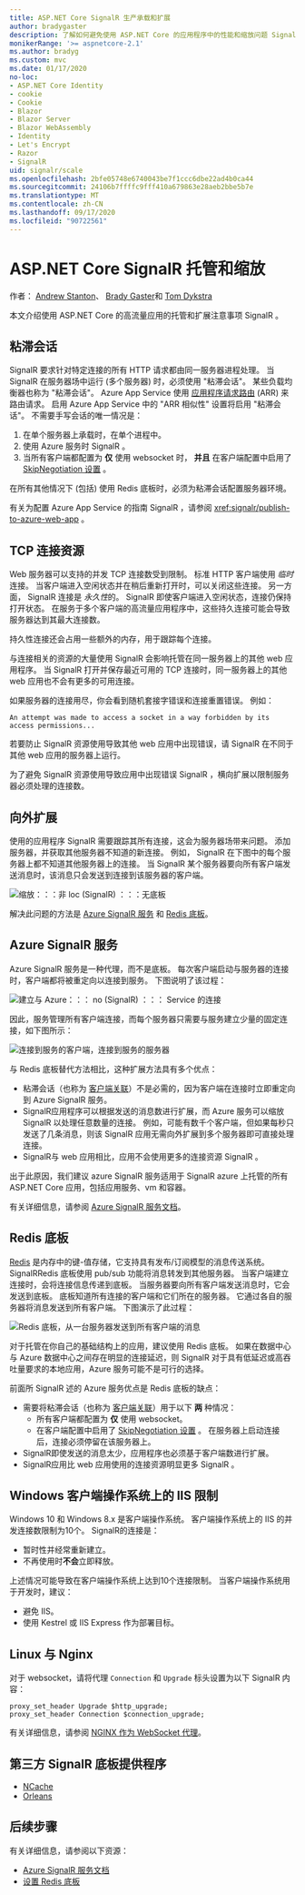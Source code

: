 ```yaml
---
title: ASP.NET Core SignalR 生产承载和扩展
author: bradygaster
description: 了解如何避免使用 ASP.NET Core 的应用程序中的性能和缩放问题 SignalR 。
monikerRange: '>= aspnetcore-2.1'
ms.author: bradyg
ms.custom: mvc
ms.date: 01/17/2020
no-loc:
- ASP.NET Core Identity
- cookie
- Cookie
- Blazor
- Blazor Server
- Blazor WebAssembly
- Identity
- Let's Encrypt
- Razor
- SignalR
uid: signalr/scale
ms.openlocfilehash: 2bfe05748e6740043be7f1ccc6dbe22ad4b0ca44
ms.sourcegitcommit: 24106b7ffffc9fff410a679863e28aeb2bbe5b7e
ms.translationtype: MT
ms.contentlocale: zh-CN
ms.lasthandoff: 09/17/2020
ms.locfileid: "90722561"
---
```

# <a name="aspnet-core-no-locsignalr-hosting-and-scaling"></a>ASP.NET Core SignalR 托管和缩放

作者： [Andrew Stanton](https://twitter.com/anurse)、 [Brady Gaster](https://twitter.com/bradygaster)和 [Tom Dykstra](https://github.com/tdykstra)

本文介绍使用 ASP.NET Core 的高流量应用的托管和扩展注意事项 SignalR 。

## <a name="sticky-sessions"></a>粘滞会话

SignalR 要求针对特定连接的所有 HTTP 请求都由同一服务器进程处理。 当 SignalR 在服务器场中运行 (多个服务器) 时，必须使用 "粘滞会话"。 某些负载均衡器也称为 "粘滞会话"。 Azure App Service 使用 [应用程序请求路由](/iis/extensions/planning-for-arr/application-request-routing-version-2-overview) (ARR) 来路由请求。 启用 Azure App Service 中的 "ARR 相似性" 设置将启用 "粘滞会话"。 不需要手写会话的唯一情况是：

1. 在单个服务器上承载时，在单个进程中。
1. 使用 Azure 服务时 SignalR 。
1. 当所有客户端都配置为 **仅** 使用 websocket 时， **并且** 在客户端配置中启用了 [SkipNegotiation 设置](xref:signalr/configuration#configure-additional-options) 。

在所有其他情况下 (包括) 使用 Redis 底板时，必须为粘滞会话配置服务器环境。

有关为配置 Azure App Service 的指南 SignalR ，请参阅 <xref:signalr/publish-to-azure-web-app> 。

## <a name="tcp-connection-resources"></a>TCP 连接资源

Web 服务器可以支持的并发 TCP 连接数受到限制。 标准 HTTP 客户端使用 *临时* 连接。 当客户端进入空闲状态并在稍后重新打开时，可以关闭这些连接。 另一方面， SignalR 连接是 *永久性*的。 SignalR 即使客户端进入空闲状态，连接仍保持打开状态。 在服务于多个客户端的高流量应用程序中，这些持久连接可能会导致服务器达到其最大连接数。

持久性连接还会占用一些额外的内存，用于跟踪每个连接。

与连接相关的资源的大量使用 SignalR 会影响托管在同一服务器上的其他 web 应用程序。 当 SignalR 打开并保存最近可用的 TCP 连接时，同一服务器上的其他 web 应用也不会有更多的可用连接。

如果服务器的连接用尽，你会看到随机套接字错误和连接重置错误。 例如：

```
An attempt was made to access a socket in a way forbidden by its access permissions...
```

若要防止 SignalR 资源使用导致其他 web 应用中出现错误，请 SignalR 在不同于其他 web 应用的服务器上运行。

为了避免 SignalR 资源使用导致应用中出现错误 SignalR ，横向扩展以限制服务器必须处理的连接数。

## <a name="scale-out"></a>向外扩展

使用的应用程序 SignalR 需要跟踪其所有连接，这会为服务器场带来问题。 添加服务器，并获取其他服务器不知道的新连接。 例如， SignalR 在下图中的每个服务器上都不知道其他服务器上的连接。 当 SignalR 某个服务器要向所有客户端发送消息时，该消息只会发送到连接到该服务器的客户端。

![缩放：：：非 loc (SignalR) ：：：无底板](scale/_static/scale-no-backplane.png)

解决此问题的方法是 [Azure SignalR 服务](#azure-signalr-service) 和 [Redis 底板](#redis-backplane)。

## <a name="azure-no-locsignalr-service"></a>Azure SignalR 服务

Azure SignalR 服务是一种代理，而不是底板。 每次客户端启动与服务器的连接时，客户端都将被重定向以连接到服务。 下图说明了该过程：

![建立与 Azure：：： no (SignalR) ：：： Service 的连接](scale/_static/azure-signalr-service-one-connection.png)

因此，服务管理所有客户端连接，而每个服务器只需要与服务建立少量的固定连接，如下图所示：

![连接到服务的客户端，连接到服务的服务器](scale/_static/azure-signalr-service-multiple-connections.png)

与 Redis 底板替代方法相比，这种扩展方法具有多个优点：

* 粘滞会话（也称为 [客户端关联](/iis/extensions/configuring-application-request-routing-arr/http-load-balancing-using-application-request-routing#step-3---configure-client-affinity)）不是必需的，因为客户端在连接时立即重定向到 Azure SignalR 服务。
* SignalR应用程序可以根据发送的消息数进行扩展，而 Azure 服务可以缩放 SignalR 以处理任意数量的连接。 例如，可能有数千个客户端，但如果每秒只发送了几条消息，则该 SignalR 应用无需向外扩展到多个服务器即可直接处理连接。
* SignalR与 web 应用相比，应用不会使用更多的连接资源 SignalR 。

出于此原因，我们建议 azure SignalR 服务适用于 SignalR azure 上托管的所有 ASP.NET Core 应用，包括应用服务、vm 和容器。

有关详细信息，请参阅 [Azure SignalR 服务文档](/azure/azure-signalr/signalr-overview)。

## <a name="redis-backplane"></a>Redis 底板

[Redis](https://redis.io/) 是内存中的键-值存储，它支持具有发布/订阅模型的消息传送系统。 SignalRRedis 底板使用 pub/sub 功能将消息转发到其他服务器。 当客户端建立连接时，会将连接信息传递到底板。 当服务器要向所有客户端发送消息时，它会发送到底板。 底板知道所有连接的客户端和它们所在的服务器。 它通过各自的服务器将消息发送到所有客户端。 下图演示了此过程：

![Redis 底板，从一台服务器发送到所有客户端的消息](scale/_static/redis-backplane.png)

对于托管在你自己的基础结构上的应用，建议使用 Redis 底板。 如果在数据中心与 Azure 数据中心之间存在明显的连接延迟，则 SignalR 对于具有低延迟或高吞吐量要求的本地应用，Azure 服务可能不是可行的选择。

前面所 SignalR 述的 Azure 服务优点是 Redis 底板的缺点：

* 需要将粘滞会话（也称为 [客户端关联](/iis/extensions/configuring-application-request-routing-arr/http-load-balancing-using-application-request-routing#step-3---configure-client-affinity)）用于以下 **两** 种情况：
  * 所有客户端都配置为 **仅** 使用 websocket。
  * 在客户端配置中启用了 [SkipNegotiation 设置](xref:signalr/configuration#configure-additional-options) 。 
   在服务器上启动连接后，连接必须停留在该服务器上。
* SignalR即使发送的消息太少，应用程序也必须基于客户端数进行扩展。
* SignalR应用比 web 应用使用的连接资源明显更多 SignalR 。

## <a name="iis-limitations-on-windows-client-os"></a>Windows 客户端操作系统上的 IIS 限制

Windows 10 和 Windows 8.x 是客户端操作系统。 客户端操作系统上的 IIS 的并发连接数限制为10个。 SignalR的连接是：

* 暂时性并经常重新建立。
* 不再使用时**不会**立即释放。

上述情况可能导致在客户端操作系统上达到10个连接限制。 当客户端操作系统用于开发时，建议：

* 避免 IIS。
* 使用 Kestrel 或 IIS Express 作为部署目标。

## <a name="linux-with-nginx"></a>Linux 与 Nginx

对于 websocket，请将代理 `Connection` 和 `Upgrade` 标头设置为以下 SignalR 内容：

```nginx
proxy_set_header Upgrade $http_upgrade;
proxy_set_header Connection $connection_upgrade;
```

有关详细信息，请参阅 [NGINX 作为 WebSocket 代理](https://www.nginx.com/blog/websocket-nginx/)。

## <a name="third-party-no-locsignalr-backplane-providers"></a>第三方 SignalR 底板提供程序

* [NCache](https://www.alachisoft.com/ncache/asp-net-core-signalr.html)
* [Orleans](https://github.com/OrleansContrib/SignalR.Orleans)

## <a name="next-steps"></a>后续步骤

有关详细信息，请参阅以下资源：

* [Azure SignalR 服务文档](/azure/azure-signalr/signalr-overview)
* [设置 Redis 底板](xref:signalr/redis-backplane)